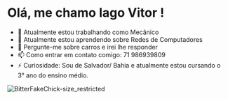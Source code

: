 # Olá, me chamo Iago Vitor ! 


- 🔭 Atualmente estou trabalhando como Mecânico
- 🌱 Atualmente estou aprendendo sobre Redes de Computadores
- 💬 Pergunte-me sobre carros e irei lhe responder
- 📫 Como entrar em contato comigo: 71 986939809
- ⚡ Curiosidade: Sou de Salvador/ Bahia e atualmente estou cursando o 3° ano do ensino médio.

![BitterFakeChick-size_restricted](https://user-images.githubusercontent.com/132063434/236324356-60027973-daa4-41f3-a818-34aad8a7fd43.gif)
